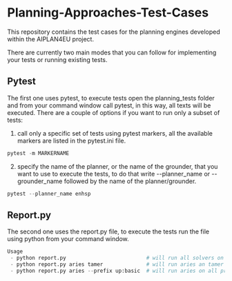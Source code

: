 # Planning-Approaches-Test-Cases
This repository contains the test cases for the planning engines developed within the AIPLAN4EU project.

There are currently two main modes that you can follow for implementing your tests or running existing tests.

## Pytest
The first one uses pytest, to execute tests open the planning_tests folder and from your command window call pytest, in this way, all texts will be executed. 
There are a couple of options if you want to run only a subset of tests:
1) call only a specific set of tests using pytest markers, all the available markers are listed in the pytest.ini file.
```python
pytest -m MARKERNAME
```
2) specify the name of the planner, or the name of the grounder, that you want to use to execute the tests, to do that write --planner_name or --grounder_name followed by the name of the planner/grounder.
```python
pytest --planner_name enhsp
```
## Report.py
The second one uses the report.py file, to execute the tests run the file using python from your command window.
```python
Usage
 - python report.py                          # will run all solvers on all all problems
 - python report.py aries tamer              # will run aries an tamer on all problems they support 
 - python report.py aries --prefix up:basic  # will run aries on all problems whose name starts with "up:basic" """)
 
```
